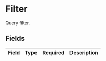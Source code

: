 # Filter

Query filter.


## Fields

| Field       | Type        | Required    | Description |
| ----------- | ----------- | ----------- | ----------- |